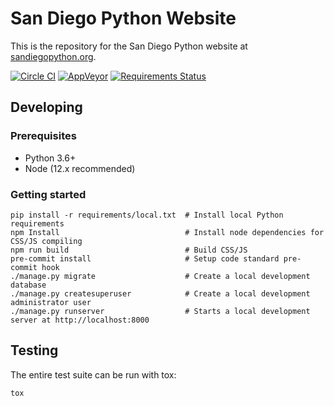 # San Diego Python Website

This is the repository for the San Diego Python website at [sandiegopython.org](https://sandiegopython.org).

[![Circle CI](https://circleci.com/gh/pythonsd/pythonsd-django/tree/master.svg?style=shield)](https://circleci.com/gh/pythonsd/pythonsd-django/tree/master)
[![AppVeyor](https://ci.appveyor.com/api/projects/status/6u1mssp3co57mi0g/branch/master?svg=true)](https://ci.appveyor.com/project/macro1/pythonsd-django/branch/master)
[![Requirements Status](https://requires.io/github/pythonsd/pythonsd-django/requirements.svg?branch=master)](https://requires.io/github/pythonsd/pythonsd-django/requirements/?branch=master)


## Developing

### Prerequisites

* Python 3.6+
* Node (12.x recommended)

### Getting started

```shell
pip install -r requirements/local.txt  # Install local Python requirements
npm Install                            # Install node dependencies for CSS/JS compiling
npm run build                          # Build CSS/JS
pre-commit install                     # Setup code standard pre-commit hook
./manage.py migrate                    # Create a local development database
./manage.py createsuperuser            # Create a local development administrator user
./manage.py runserver                  # Starts a local development server at http://localhost:8000
```

## Testing

The entire test suite can be run with tox:

```shell
tox
```
